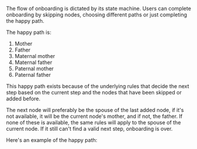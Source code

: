 The flow of onboarding is dictated by its state machine. Users can complete onboarding by skipping nodes, choosing different paths or just completing the happy path.

The happy path is:
1. Mother
2. Father
3. Maternal mother
4. Maternal father
5. Paternal mother
6. Paternal father

This happy path exists because of the underlying rules that decide the next step based on the current step and the nodes that have been skipped or added before.

The next node will preferably be the spouse of the last added node, if it's not available, it will be the current node's mother, and if not, the father. If none of these is available, the same rules will apply to the spouse of the current node. If it still can't find a valid next step, onboarding is over.

Here's an example of the happy path:
